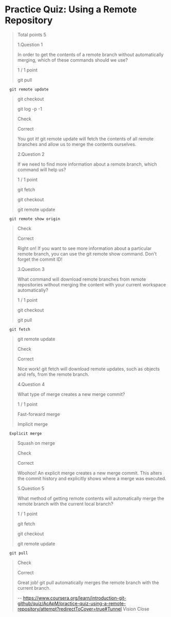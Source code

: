 # Practice Quiz: Using a Remote Repository
> 
> Total points 5
> 
>  1.Question 1
> 
> In order to get the contents of a remote branch without automatically merging, which of these commands should we use?
> 
> 1 / 1 point 
> 
>  git pull 
> 

      git remote update 
> 
>  git checkout 
> 
>  git log -p -1 
> 
> Check
> 
> Correct
> 
> You got it! git remote update will fetch the contents of all remote branches and allow us to merge the contents ourselves.
> 
>  2.Question 2
> 
> If we need to find more information about a remote branch, which command will help us?
> 
> 1 / 1 point 
> 
>  git fetch 
> 
>  git checkout 
> 
>  git remote update 
> 

      git remote show origin 
> 
> Check
> 
> Correct
> 
> Right on! If you want to see more information about a particular remote branch, you can use the git remote show command. Don't forget the commit ID!
> 
>  3.Question 3
> 
> What command will download remote branches from remote repositories without merging the content with your current workspace automatically?
> 
> 1 / 1 point 
> 
>  git checkout 
> 
>  git pull 
> 

      git fetch 
> 
>  git remote update 
> 
> Check
> 
> Correct
> 
> Nice work! git fetch will download remote updates, such as objects and refs, from the remote branch.
> 
>  4.Question 4
> 
> What type of merge creates a new merge commit?
> 
> 1 / 1 point 
> 
>  Fast-forward merge 
> 
>  Implicit merge 
> 

      Explicit merge 
> 
>  Squash on merge 
> 
> Check
> 
> Correct
> 
> Woohoo! An explicit merge creates a new merge commit. This alters the commit history and explicitly shows where a merge was executed.
> 
>  5.Question 5
> 
> What method of getting remote contents will automatically merge the remote branch with the current local branch?
> 
> 1 / 1 point 
> 
>  git fetch 
> 
>  git checkout 
> 
>  git remote update 
> 

      git pull 
> 
> Check
> 
> Correct
> 
> Great job! git pull automatically merges the remote branch with the current branch.
>
> -- https://www.coursera.org/learn/introduction-git-github/quiz/AcApM/practice-quiz-using-a-remote-repository/attempt?redirectToCover=true#Tunnel Vision Close
